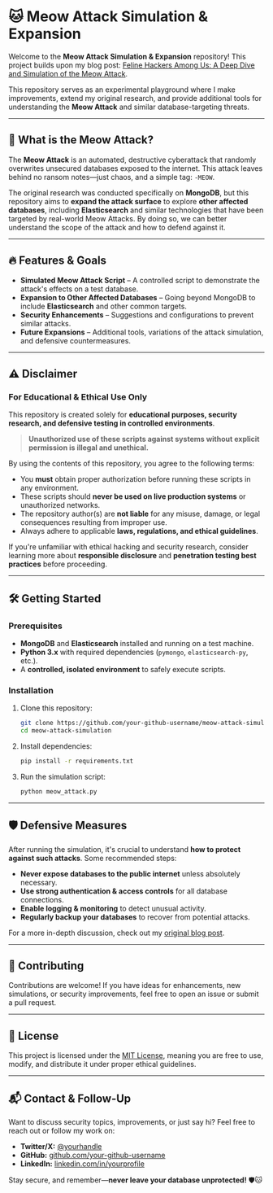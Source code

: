 # 🐱 Meow Attack Simulation & Expansion

Welcome to the **Meow Attack Simulation & Expansion** repository! This project builds upon my blog post: [Feline Hackers Among Us: A Deep Dive and Simulation of the Meow Attack](https://www.trustwave.com/en-us/resources/blogs/spiderlabs-blog/feline-hackers-among-us-a-deep-dive-and-simulation-of-the-meow-attack/). 

This repository serves as an experimental playground where I make improvements, extend my original research, and provide additional tools for understanding the **Meow Attack** and similar database-targeting threats.

---

## 🚀 What is the Meow Attack?
The **Meow Attack** is an automated, destructive cyberattack that randomly overwrites unsecured databases exposed to the internet. This attack leaves behind no ransom notes—just chaos, and a simple tag: `-MEOW`.

The original research was conducted specifically on **MongoDB**, but this repository aims to **expand the attack surface** to explore **other affected databases**, including **Elasticsearch** and similar technologies that have been targeted by real-world Meow Attacks. By doing so, we can better understand the scope of the attack and how to defend against it.

---

## 🔥 Features & Goals
- **Simulated Meow Attack Script** – A controlled script to demonstrate the attack's effects on a test database.
- **Expansion to Other Affected Databases** – Going beyond MongoDB to include **Elasticsearch** and other common targets.
- **Security Enhancements** – Suggestions and configurations to prevent similar attacks.
- **Future Expansions** – Additional tools, variations of the attack simulation, and defensive countermeasures.

---

## ⚠️ Disclaimer
### **For Educational & Ethical Use Only**
This repository is created solely for **educational purposes, security research, and defensive testing in controlled environments**. 

> **Unauthorized use of these scripts against systems without explicit permission is illegal and unethical.**

By using the contents of this repository, you agree to the following terms:
- You **must** obtain proper authorization before running these scripts in any environment.
- These scripts should **never be used on live production systems** or unauthorized networks.
- The repository author(s) are **not liable** for any misuse, damage, or legal consequences resulting from improper use.
- Always adhere to applicable **laws, regulations, and ethical guidelines**.

If you're unfamiliar with ethical hacking and security research, consider learning more about **responsible disclosure** and **penetration testing best practices** before proceeding.

---

## 🛠️ Getting Started
### Prerequisites
- **MongoDB** and **Elasticsearch** installed and running on a test machine.
- **Python 3.x** with required dependencies (`pymongo`, `elasticsearch-py`, etc.).
- A **controlled, isolated environment** to safely execute scripts.

### Installation
1. Clone this repository:
   ```sh
   git clone https://github.com/your-github-username/meow-attack-simulation.git
   cd meow-attack-simulation
   ```
2. Install dependencies:
   ```sh
   pip install -r requirements.txt
   ```
3. Run the simulation script:
   ```sh
   python meow_attack.py
   ```

---

## 🛡️ Defensive Measures
After running the simulation, it's crucial to understand **how to protect against such attacks**. Some recommended steps:
- **Never expose databases to the public internet** unless absolutely necessary.
- **Use strong authentication & access controls** for all database connections.
- **Enable logging & monitoring** to detect unusual activity.
- **Regularly backup your databases** to recover from potential attacks.

For a more in-depth discussion, check out my [original blog post](https://www.trustwave.com/en-us/resources/blogs/spiderlabs-blog/feline-hackers-among-us-a-deep-dive-and-simulation-of-the-meow-attack/).

---

## 🤝 Contributing
Contributions are welcome! If you have ideas for enhancements, new simulations, or security improvements, feel free to open an issue or submit a pull request.

---

## 📜 License
This project is licensed under the [MIT License](LICENSE), meaning you are free to use, modify, and distribute it under proper ethical guidelines.

---

## 📬 Contact & Follow-Up
Want to discuss security topics, improvements, or just say hi? Feel free to reach out or follow my work on:
- **Twitter/X:** [@yourhandle](https://twitter.com/yourhandle)
- **GitHub:** [github.com/your-github-username](https://github.com/your-github-username)
- **LinkedIn:** [linkedin.com/in/yourprofile](https://linkedin.com/in/yourprofile)

Stay secure, and remember—**never leave your database unprotected!** 🛡️🐱

